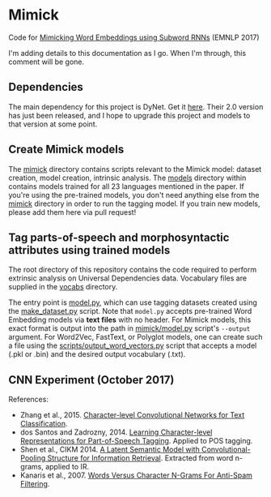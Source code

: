# Mimick
Code for [Mimicking Word Embeddings using Subword RNNs](https://arxiv.org/abs/1707.06961) (EMNLP 2017)

I'm adding details to this documentation as I go. When I'm through, this comment will be gone.

## Dependencies
The main dependency for this project is DyNet. Get it [here](http://dynet.readthedocs.io/en/latest/python.html). Their 2.0 version has just been released, and I hope to upgrade this project and models to that version at some point.

## Create Mimick models
The [mimick](mimick) directory contains scripts relevant to the Mimick model: dataset creation, model creation, intrinsic analysis. The [models](mimick/models) directory within contains models trained for all 23 languages mentioned in the paper. If you're using the pre-trained models, you don't need anything else from the [mimick](mimick) directory in order to run the tagging model. If you train new models, please add them here via pull request!

## Tag parts-of-speech and morphosyntactic attributes using trained models
The root directory of this repository contains the code required to perform extrinsic analysis on Universal Dependencies data. Vocabulary files are supplied in the [vocabs](vocabs) directory.

The entry point is [model.py](model.py), which can use tagging datasets created using the [make_dataset.py](make_dataset.py) script.
Note that `model.py` accepts pre-trained Word Embedding models via **text files** with no header. For Mimick models, this exact format is output into the path in [mimick/model.py](mimick/model.py) script's `--output` argument. For Word2Vec, FastText, or Polyglot models, one can create such a file using the [scripts/output_word_vectors.py](scripts/output_word_vectors.py) script that accepts a model (.pkl or .bin) and the desired output vocabulary (.txt).

## CNN Experiment (October 2017)
References:
- Zhang et al., 2015. [Character-level Convolutional Networks for Text Classification](https://arxiv.org/abs/1509.01626).
- dos Santos and Zadrozny, 2014. [Learning Character-level Representations for Part-of-Speech Tagging](http://proceedings.mlr.press/v32/santos14.pdf). Applied to POS tagging.
- Shen et al., CIKM 2014. [A Latent Semantic Model with Convolutional-Pooling Structure for Information Retrieval](https://dl.acm.org/citation.cfm?id=2661935). Extracted from word n-grams, applied to IR.
- Kanaris et al., 2007. [Words Versus Character N-Grams For Anti-Spam Filtering](http://www.worldscientific.com/doi/abs/10.1142/S0218213007003692).